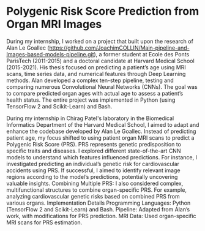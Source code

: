 # Polygenic Risk Score Prediction from Organ MRI Images
During my internship, I worked on a project that built upon the research of Alan Le Goallec (https://github.com/JoachimCOLLIN/Main-pipeline-and-Images-based-models-pipeline.git), a former student at Ecole des Ponts ParisTech (2011-2015) and a doctoral candidate at Harvard Medical School (2015-2021). His thesis focused on predicting a patient’s age using MRI scans, time series data, and numerical features through Deep Learning methods. Alan developed a complex ten-step pipeline, testing and comparing numerous Convolutional Neural Networks (CNNs). The goal was to compare predicted organ ages with actual age to assess a patient’s health status. The entire project was implemented in Python (using TensorFlow 2 and Scikit-Learn) and Bash.

During my internship in Chirag Patel's laboratory in the Biomedical Informatics Department of the Harvard Medical School, I aimed to adapt and enhance the codebase developed by Alan Le Goallec. Instead of predicting patient age, my focus shifted to using patient organ MRI scans to predict a Polygenic Risk Score (PRS). PRS represents genetic predisposition to specific traits and diseases.
I explored different state-of-the-art CNN models to understand which features influenced predictions. For instance, I investigated predicting an individual’s genetic risk for cardiovascular accidents using PRS. If successful, I aimed to identify relevant image regions according to the model’s predictions, potentially uncovering valuable insights.
Combining Multiple PRS: I also considered complex, multifunctional structures to combine organ-specific PRS. For example, analyzing cardiovascular genetic risks based on combined PRS from various organs.
Implementation Details
Programming Languages: Python (TensorFlow 2 and Scikit-Learn) and Bash.
Pipeline: Adapted from Alan’s work, with modifications for PRS prediction.
MRI Data: Used organ-specific MRI scans for PRS estimation.
